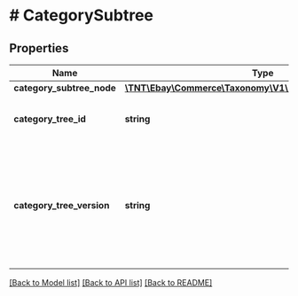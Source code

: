 # # CategorySubtree

## Properties

Name | Type | Description | Notes
------------ | ------------- | ------------- | -------------
**category_subtree_node** | [**\TNT\Ebay\Commerce\Taxonomy\V1\Model\CategoryTreeNode**](CategoryTreeNode.md) |  | [optional]
**category_tree_id** | **string** | The unique identifier of the eBay category tree to which this subtree belongs. | [optional]
**category_tree_version** | **string** | The version of the category tree identified by &lt;b&gt;categoryTreeId&lt;/b&gt;. It&#39;s a good idea to cache this value for comparison so you can determine if this category tree has been modified in subsequent calls. | [optional]

[[Back to Model list]](../../README.md#models) [[Back to API list]](../../README.md#endpoints) [[Back to README]](../../README.md)
